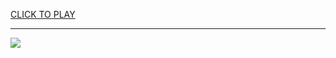 
<a href="https://premium76.site?title=snake_card_game&ref=12M">CLICK TO PLAY</a></h3>
<hr>

<a href="https://premium76.site?title=snake_card_game&ref=12M"><img src="https://clearcache.store/games.png"></a>



